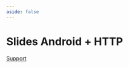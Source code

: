 ```yaml
---
aside: false
---
```


# Slides Android + HTTP

<ClientOnly>
<SlidesDeck src="android_http" />
</ClientOnly>

[Support](/tp/android/network)
